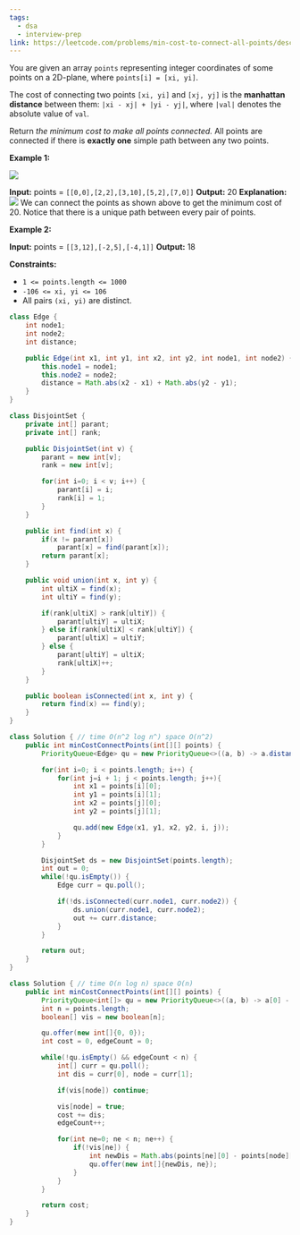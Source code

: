 ```yaml
---
tags:
  - dsa
  - interview-prep
link: https://leetcode.com/problems/min-cost-to-connect-all-points/description/
---
```

You are given an array `points` representing integer coordinates of some points on a 2D-plane, where `points[i] = [xi, yi]`.

The cost of connecting two points `[xi, yi]` and `[xj, yj]` is the **manhattan distance** between them: `|xi - xj| + |yi - yj|`, where `|val|` denotes the absolute value of `val`.

Return _the minimum cost to make all points connected._ All points are connected if there is **exactly one** simple path between any two points.

**Example 1:**

![](https://assets.leetcode.com/uploads/2020/08/26/d.png)

**Input:** points = `[[0,0],[2,2],[3,10],[5,2],[7,0]]`
**Output:** 20
**Explanation:** 
![](https://assets.leetcode.com/uploads/2020/08/26/c.png)
We can connect the points as shown above to get the minimum cost of 20.
Notice that there is a unique path between every pair of points.

**Example 2:**

**Input:** points = `[[3,12],[-2,5],[-4,1]]`
**Output:** 18

**Constraints:**

- `1 <= points.length <= 1000`
- `-106 <= xi, yi <= 106`
- All pairs `(xi, yi)` are distinct.

```Java
class Edge {
    int node1;
    int node2;
    int distance;

    public Edge(int x1, int y1, int x2, int y2, int node1, int node2) {
        this.node1 = node1;
        this.node2 = node2;
        distance = Math.abs(x2 - x1) + Math.abs(y2 - y1);
    }
}

class DisjointSet {
    private int[] parant;
    private int[] rank;

    public DisjointSet(int v) {
        parant = new int[v];
        rank = new int[v];

        for(int i=0; i < v; i++) {
            parant[i] = i;
            rank[i] = 1;
        }
    }

    public int find(int x) {
        if(x != parant[x])
            parant[x] = find(parant[x]);
        return parant[x];
    }

    public void union(int x, int y) {
        int ultiX = find(x);
        int ultiY = find(y);

        if(rank[ultiX] > rank[ultiY]) {
            parant[ultiY] = ultiX;
        } else if(rank[ultiX] < rank[ultiY]) {
            parant[ultiX] = ultiY;
        } else {
            parant[ultiY] = ultiX;
            rank[ultiX]++;
        }
    }

    public boolean isConnected(int x, int y) {
        return find(x) == find(y);
    }
}

class Solution { // time O(n^2 log n^) space O(n^2)
    public int minCostConnectPoints(int[][] points) {
        PriorityQueue<Edge> qu = new PriorityQueue<>((a, b) -> a.distance - b.distance);

        for(int i=0; i < points.length; i++) {
            for(int j=i + 1; j < points.length; j++){
                int x1 = points[i][0];
                int y1 = points[i][1];
                int x2 = points[j][0];
                int y2 = points[j][1];

                qu.add(new Edge(x1, y1, x2, y2, i, j));
            }
        }

        DisjointSet ds = new DisjointSet(points.length);
        int out = 0;
        while(!qu.isEmpty()) {
            Edge curr = qu.poll();

            if(!ds.isConnected(curr.node1, curr.node2)) {
                ds.union(curr.node1, curr.node2);
                out += curr.distance;
            }
        }

        return out;
    }
}
```

```Java
class Solution { // time O(n log n) space O(n)
    public int minCostConnectPoints(int[][] points) {
        PriorityQueue<int[]> qu = new PriorityQueue<>((a, b) -> a[0] - b[0]);
        int n = points.length;
        boolean[] vis = new boolean[n];

        qu.offer(new int[]{0, 0});
        int cost = 0, edgeCount = 0;

        while(!qu.isEmpty() && edgeCount < n) {
            int[] curr = qu.poll();
            int dis = curr[0], node = curr[1];

            if(vis[node]) continue;

            vis[node] = true;
            cost += dis;
            edgeCount++;

            for(int ne=0; ne < n; ne++) {
                if(!vis[ne]) {
                    int newDis = Math.abs(points[ne][0] - points[node][0]) + Math.abs(points[ne][1] - points[node][1]);
                    qu.offer(new int[]{newDis, ne});
                }
            }
        }

        return cost;
    }
}
```